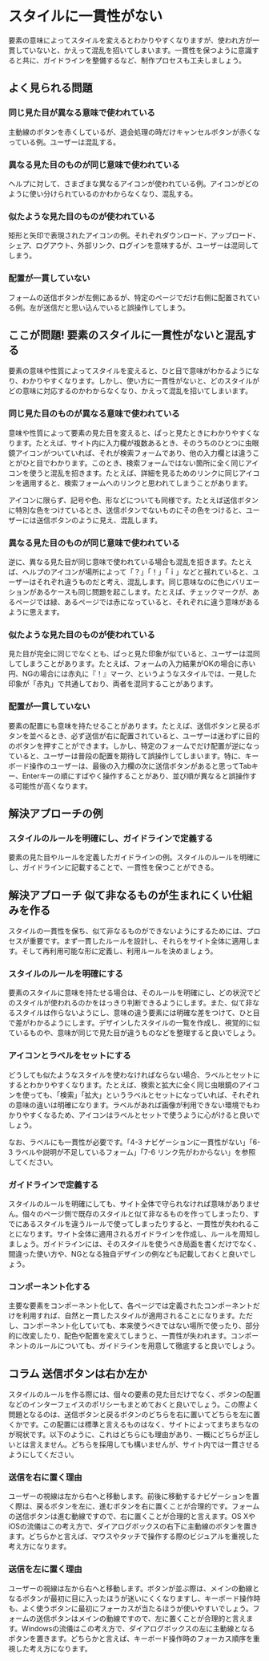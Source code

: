 # スタイルに一貫性がない

要素の意味によってスタイルを変えるとわかりやすくなりますが、使われ方が一貫していないと、かえって混乱を招いてしまいます。一貫性を保つように意識すると共に、ガイドラインを整備するなど、制作プロセスも工夫しましょう。

## よく見られる問題

### 同じ見た目が異なる意味で使われている

主動線のボタンを赤くしているが、退会処理の時だけキャンセルボタンが赤くなっている例。ユーザーは混乱する。

### 異なる見た目のものが同じ意味で使われている

ヘルプに対して、さまざまな異なるアイコンが使われている例。アイコンがどのように使い分けられているのかわからなくなり、混乱する。

### 似たような見た目のものが使われている

矩形と矢印で表現されたアイコンの例。それぞれダウンロード、アップロード、シェア、ログアウト、外部リンク、ログインを意味するが、ユーザーは混同してしまう。

### 配置が一貫していない
フォームの送信ボタンが左側にあるが、特定のページでだけ右側に配置されている例。左が送信だと思い込んでいると誤操作してしまう。

## ここが問題! 要素のスタイルに一貫性がないと混乱する

要素の意味や性質によってスタイルを変えると、ひと目で意味がわかるようになり、わかりやすくなります。しかし、使い方に一貫性がないと、どのスタイルがどの意味に対応するのかわからなくなり、かえって混乱を招いてしまいます。

### 同じ見た目のものが異なる意味で使われている

意味や性質によって要素の見た目を変えると、ぱっと見たときにわかりやすくなります。たとえば、サイト内に入力欄が複数あるとき、そのうちのひとつに虫眼鏡アイコンがついていれば、それが検索フォームであり、他の入力欄とは違うことがひと目でわかります。このとき、検索フォームではない箇所に全く同じアイコンを使うと混乱を招きます。たとえば、詳細を見るためのリンクに同じアイコンを適用すると、検索フォームへのリンクと思われてしまうことがあります。

アイコンに限らず、記号や色、形などについても同様です。たとえば送信ボタンに特別な色をつけているとき、送信ボタンでないものにその色をつけると、ユーザーには送信ボタンのように見え、混乱します。

### 異なる見た目のものが同じ意味で使われている

逆に、異なる見た目が同じ意味で使われている場合も混乱を招きます。たとえば、ヘルプのアイコンが場所によって「？」「！」「ｉ」などと揺れていると、ユーザーはそれぞれ違うものだと考え、混乱します。同じ意味なのに色にバリエーションがあるケースも同じ問題を起こします。たとえば、チェックマークが、あるページでは緑、あるページでは赤になっていると、それぞれに違う意味があるように思えます。

### 似たような見た目のものが使われている

見た目が完全に同じでなくとも、ぱっと見た印象が似ていると、ユーザーは混同してしまうことがあります。たとえば、フォームの入力結果がOKの場合に赤い円、NGの場合には赤丸に『！』マーク、というようなスタイルでは、一見した印象が「赤丸」で共通しており、両者を混同することがあります。

### 配置が一貫していない

要素の配置にも意味を持たせることがあります。たとえば、送信ボタンと戻るボタンを並べるとき、必ず送信が右に配置されていると、ユーザーは迷わずに目的のボタンを押すことができます。しかし、特定のフォームでだけ配置が逆になっていると、ユーザーは普段の配置を期待して誤操作してしまいます。特に、キーボード操作のユーザーは、最後の入力欄の次に送信ボタンがあると思ってTabキー、Enterキーの順にすばやく操作することがあり、並び順が異なると誤操作する可能性が高くなります。

## 解決アプローチの例

### スタイルのルールを明確にし、ガイドラインで定義する

要素の見た目やルールを定義したガイドラインの例。スタイルのルールを明確にし、ガイドラインに記載することで、一貫性を保つことができる。

## 解決アプローチ 似て非なるものが生まれにくい仕組みを作る

スタイルの一貫性を保ち、似て非なるものができないようにするためには、プロセスが重要です。まず一貫したルールを設計し、それらをサイト全体に適用します。そして再利用可能な形に定義し、利用ルールを決めましょう。

### スタイルのルールを明確にする

要素のスタイルに意味を持たせる場合は、そのルールを明確にし、どの状況でどのスタイルが使われるのかをはっきり判断できるようにします。また、似て非なるスタイルは作らないようにし、意味の違う要素には明確な差をつけて、ひと目で差がわかるようにします。デザインしたスタイルの一覧を作成し、視覚的に似ているものや、意味が同じで見た目が違うものなどを整理すると良いでしょう。

### アイコンとラベルをセットにする

どうしても似たようなスタイルを使わなければならない場合、ラベルとセットにするとわかりやすくなります。たとえば、検索と拡大に全く同じ虫眼鏡のアイコンを使っても、「検索」「拡大」というラベルとセットになっていれば、それぞれの意味の違いは明確になります。ラベルがあれば画像が利用できない環境でもわかりやすくなるため、アイコンはラベルとセットで使うように心がけると良いでしょう。

なお、ラベルにも一貫性が必要です。「4-3 ナビゲーションに一貫性がない」「6-3 ラベルや説明が不足しているフォーム」「7-6 リンク先がわからない」を参照してください。

### ガイドラインで定義する

スタイルのルールを明確にしても、サイト全体で守られなければ意味がありません。個々のページ側で既存のスタイルと似て非なるものを作ってしまったり、すでにあるスタイルを違うルールで使ってしまったりすると、一貫性が失われることになります。サイト全体に適用されるガイドラインを作成し、ルールを周知しましょう。ガイドラインには、そのスタイルを使うべき局面を書くだけでなく、間違った使い方や、NGとなる独自デザインの例なども記載しておくと良いでしょう。

### コンポーネント化する

主要な要素をコンポーネント化して、各ページでは定義されたコンポーネントだけを利用すれば、自然と一貫したスタイルが適用されることになります。ただし、コンポーネント化していても、本来使うべきではない場所で使ったり、部分的に改変したり、配色や配置を変えてしまうと、一貫性が失われます。コンポーネントのルールについても、ガイドラインを用意して徹底すると良いでしょう。

## コラム 送信ボタンは右か左か

スタイルのルールを作る際には、個々の要素の見た目だけでなく、ボタンの配置などのインターフェイスのポリシーもまとめておくと良いでしょう。この際よく問題となるのは、送信ボタンと戻るボタンのどちらを右に置いてどちらを左に置くかです。この配置には標準と言えるものはなく、サイトによってまちまちなのが現状です。以下のように、これはどちらにも理由があり、一概にどちらが正しいとは言えません。どちらを採用しても構いませんが、サイト内では一貫させるようにしてください。

### 送信を右に置く理由

ユーザーの視線は左から右へと移動します。前後に移動するナビゲーションを置く際は、戻るボタンを左に、進むボタンを右に置くことが合理的です。フォームの送信ボタンは進む動線ですので、右に置くことが合理的と言えます。OS XやiOSの流儀はこの考え方で、ダイアログボックスの右下に主動線のボタンを置きます。どちらかと言えば、マウスやタッチで操作する際のビジュアルを重視した考え方になります。

### 送信を左に置く理由

ユーザーの視線は左から右へと移動します。ボタンが並ぶ際は、メインの動線となるボタンが最初に目に入ったほうが迷いにくくなりますし、キーボード操作時も、よく使うボタンに最初にフォーカスが当たるほうが使いやすいでしょう。フォームの送信ボタンはメインの動線ですので、左に置くことが合理的と言えます。Windowsの流儀はこの考え方で、ダイアログボックスの左に主動線となるボタンを置きます。どちらかと言えば、キーボード操作時のフォーカス順序を重視した考え方になります。

